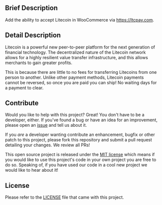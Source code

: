## Brief Description

Add the ability to accept Litecoin in WooCommerce via https://ltcpay.com.

## Detail Description

Litecoin is a powerful new peer-to-peer platform for the next generation of financial technology. The decentralized nature of the Litecoin network allows for a highly resilient value transfer infrastructure, and this allows merchants to gain greater profits.

This is because there are little to no fees for transferring Litecoins from one person to another. Unlike other payment methods, Litecoin payments cannot be reversed, so once you are paid you can ship! No waiting days for a payment to clear.

## Contribute

Would you like to help with this project?  Great!  You don't have to be a developer, either.  If you've found a bug or have an idea for an improvement, please open an [issue](https://github.com/wangxinxi/woocommerce-plugin/issues) and tell us about it.

If you *are* a developer wanting contribute an enhancement, bugfix or other patch to this project, please fork this repository and submit a pull request detailing your changes.  We review all PRs!

This open source project is released under the [MIT license](http://opensource.org/licenses/MIT) which means if you would like to use this project's code in your own project you are free to do so.  Speaking of, if you have used our code in a cool new project we would like to hear about it!

## License

Please refer to the [LICENSE](https://github.com/wangxinxi/woocommerce-plugin/blob/master/LICENSE) file that came with this project.
